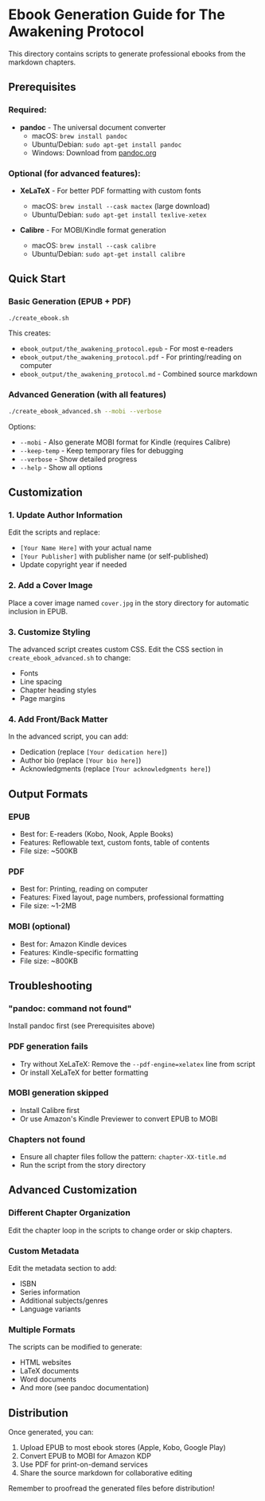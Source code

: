 # Ebook Generation Guide for The Awakening Protocol

This directory contains scripts to generate professional ebooks from the markdown chapters.

## Prerequisites

### Required:
- **pandoc** - The universal document converter
  - macOS: `brew install pandoc`
  - Ubuntu/Debian: `sudo apt-get install pandoc`
  - Windows: Download from [pandoc.org](https://pandoc.org)

### Optional (for advanced features):
- **XeLaTeX** - For better PDF formatting with custom fonts
  - macOS: `brew install --cask mactex` (large download)
  - Ubuntu/Debian: `sudo apt-get install texlive-xetex`
  
- **Calibre** - For MOBI/Kindle format generation
  - macOS: `brew install --cask calibre`
  - Ubuntu/Debian: `sudo apt-get install calibre`

## Quick Start

### Basic Generation (EPUB + PDF)
```bash
./create_ebook.sh
```

This creates:
- `ebook_output/the_awakening_protocol.epub` - For most e-readers
- `ebook_output/the_awakening_protocol.pdf` - For printing/reading on computer
- `ebook_output/the_awakening_protocol.md` - Combined source markdown

### Advanced Generation (with all features)
```bash
./create_ebook_advanced.sh --mobi --verbose
```

Options:
- `--mobi` - Also generate MOBI format for Kindle (requires Calibre)
- `--keep-temp` - Keep temporary files for debugging
- `--verbose` - Show detailed progress
- `--help` - Show all options

## Customization

### 1. Update Author Information
Edit the scripts and replace:
- `[Your Name Here]` with your actual name
- `[Your Publisher]` with publisher name (or self-published)
- Update copyright year if needed

### 2. Add a Cover Image
Place a cover image named `cover.jpg` in the story directory for automatic inclusion in EPUB.

### 3. Customize Styling
The advanced script creates custom CSS. Edit the CSS section in `create_ebook_advanced.sh` to change:
- Fonts
- Line spacing
- Chapter heading styles
- Page margins

### 4. Add Front/Back Matter
In the advanced script, you can add:
- Dedication (replace `[Your dedication here]`)
- Author bio (replace `[Your bio here]`)
- Acknowledgments (replace `[Your acknowledgments here]`)

## Output Formats

### EPUB
- Best for: E-readers (Kobo, Nook, Apple Books)
- Features: Reflowable text, custom fonts, table of contents
- File size: ~500KB

### PDF
- Best for: Printing, reading on computer
- Features: Fixed layout, page numbers, professional formatting
- File size: ~1-2MB

### MOBI (optional)
- Best for: Amazon Kindle devices
- Features: Kindle-specific formatting
- File size: ~800KB

## Troubleshooting

### "pandoc: command not found"
Install pandoc first (see Prerequisites above)

### PDF generation fails
- Try without XeLaTeX: Remove the `--pdf-engine=xelatex` line from script
- Or install XeLaTeX for better formatting

### MOBI generation skipped
- Install Calibre first
- Or use Amazon's Kindle Previewer to convert EPUB to MOBI

### Chapters not found
- Ensure all chapter files follow the pattern: `chapter-XX-title.md`
- Run the script from the story directory

## Advanced Customization

### Different Chapter Organization
Edit the chapter loop in the scripts to change order or skip chapters.

### Custom Metadata
Edit the metadata section to add:
- ISBN
- Series information
- Additional subjects/genres
- Language variants

### Multiple Formats
The scripts can be modified to generate:
- HTML websites
- LaTeX documents
- Word documents
- And more (see pandoc documentation)

## Distribution

Once generated, you can:
1. Upload EPUB to most ebook stores (Apple, Kobo, Google Play)
2. Convert EPUB to MOBI for Amazon KDP
3. Use PDF for print-on-demand services
4. Share the source markdown for collaborative editing

Remember to proofread the generated files before distribution!